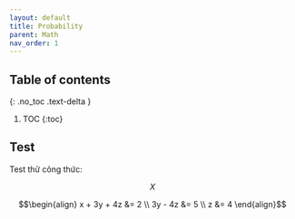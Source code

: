 ```yaml
---
layout: default
title: Probability
parent: Math
nav_order: 1
---
```

## Table of contents
{: .no_toc .text-delta }

1. TOC
{:toc}

## Test
Test thử công thức:

$$X$$

$$\begin{align}
  x + 3y + 4z &= 2 \\
      3y - 4z &= 5 \\
            z &= 4
\end{align}$$
